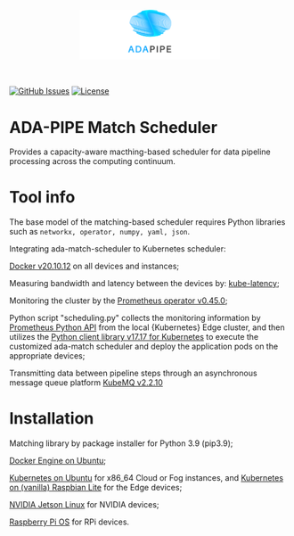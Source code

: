 <p align="center"><img width=50% src="https://raw.githubusercontent.com/DataCloud-project/ADA-PIPE/main/figure/ADAPIPE_Logo_TransparentBackground_White.png"></p>&nbsp;

[![GitHub Issues](https://img.shields.io/github/issues/DataCloud-project/ADA-PIPE.svg)](https://github.com/DataCloud-project/ADA-PIPE/issues)
[![License](https://img.shields.io/badge/license-Apache2.0-blue.svg)](https://opensource.org/licenses/Apache-2.0)

# ADA-PIPE Match Scheduler

Provides a capacity-aware macthing-based scheduler for data pipeline processing across the computing continuum.

# Tool info

The base model of the matching-based scheduler requires Python libraries such as ``networkx, operator, numpy, yaml, json``.

Integrating ada-match-scheduler to Kubernetes scheduler:

[Docker v20.10.12](https://www.docker.com/) on all devices and instances;

Measuring bandwidth and latency between the devices by: [kube-latency](https://github.com/simonswine/kube-latency);

Monitoring the cluster by the [Prometheus operator v0.45.0](https://github.com/prometheus-operator/prometheus-operator); 

Python script "scheduling.py" collects the monitoring information by [Prometheus Python API](https://pypi.org/project/prometheus-api-client/) from the local {Kubernetes} Edge cluster, and then utilizes the [Python client library v17.17 for Kubernetes](https://github.com/kubernetes-client/python) to execute the customized ada-match scheduler and deploy the application pods on the appropriate devices;

Transmitting data between pipeline steps through an asynchronous message queue platform [KubeMQ v2.2.10](https://github.com/kubemq-io/kubemq-community/releases/tag/v2.2.10)

# Installation

Matching library by package installer for Python 3.9 (pip3.9);

[Docker Engine on Ubuntu](https://docs.docker.com/engine/install/ubuntu/);

[Kubernetes on Ubuntu](https://phoenixnap.com/kb/install-kubernetes-on-ubuntu) for x86_64 Cloud or Fog instances, and [Kubernetes on (vanilla) Raspbian Lite](https://github.com/alexellis/k8s-on-raspbian/blob/master/GUIDE.md) for the Edge devices;

[NVIDIA Jetson Linux](https://developer.nvidia.com/embedded/linux-tegra) for NVIDIA devices;

[Raspberry Pi OS](https://www.raspberrypi.com/software/) for RPi devices.
